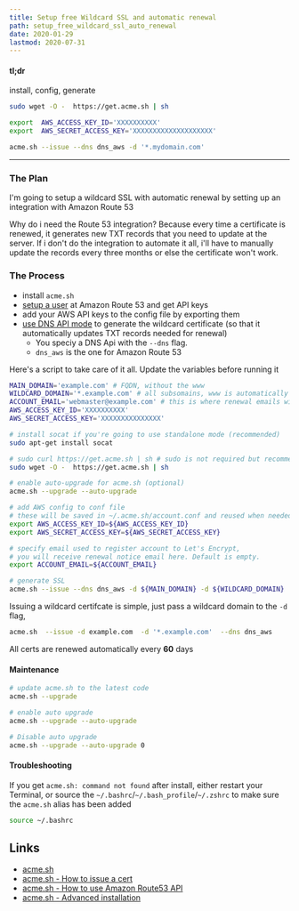 ```yaml
---
title: Setup free Wildcard SSL and automatic renewal
path: setup_free_wildcard_ssl_auto_renewal
date: 2020-01-29
lastmod: 2020-07-31
---
```


#### tl;dr

install, config, generate

```bash
sudo wget -O -  https://get.acme.sh | sh

export  AWS_ACCESS_KEY_ID='XXXXXXXXXX'
export  AWS_SECRET_ACCESS_KEY='XXXXXXXXXXXXXXXXXXXX'

acme.sh --issue --dns dns_aws -d '*.mydomain.com'
```

---

### The Plan

I'm going to setup a wildcard SSL with automatic renewal by setting up an integration with Amazon Route 53

Why do i need the Route 53 integration? Because every time a certificate is renewed, it generates new TXT records that you need to update at the server. If i don't do the integration to automate it all, i'll have to manually update the records every three months or else the certificate won't work.

### The Process

- install `acme.sh`
- [setup a user](https://github.com/acmesh-official/acme.sh/wiki/How-to-use-Amazon-Route53-API) at Amazon Route 53 and get API keys
- add your AWS API keys to the config file by exporting them
- [use DNS API mode](https://github.com/acmesh-official/acme.sh/wiki/dnsapi#10-use-amazon-route53-domain-api) to generate the wildcard certificate (so that it automatically updates TXT records needed for renewal)
  - You speciy a DNS Api with the `--dns` flag.
  - `dns_aws` is the one for Amazon Route 53

Here's a script to take care of it all. Update the variables before running it

```bash
MAIN_DOMAIN='example.com' # FQDN, without the www
WILDCARD_DOMAIN='*.example.com' # all subsomains, www is automatically included
ACCOUNT_EMAIL='webmaster@example.com' # this is where renewal emails will be sent
AWS_ACCESS_KEY_ID='XXXXXXXXXX'
AWS_SECRET_ACCESS_KEY='XXXXXXXXXXXXXXX'

# install socat if you're going to use standalone mode (recommended)
sudo apt-get install socat

# sudo curl https://get.acme.sh | sh # sudo is not required but recommended
sudo wget -O -  https://get.acme.sh | sh

# enable auto-upgrade for acme.sh (optional)
acme.sh --upgrade --auto-upgrade

# add AWS config to conf file
# these will be saved in ~/.acme.sh/account.conf and reused when needed
export AWS_ACCESS_KEY_ID=${AWS_ACCESS_KEY_ID}
export AWS_SECRET_ACCESS_KEY=${AWS_SECRET_ACCESS_KEY}

# specify email used to register account to Let's Encrypt,
# you will receive renewal notice email here. Default is empty.
export ACCOUNT_EMAIL=${ACCOUNT_EMAIL}

# generate SSL
acme.sh --issue --dns dns_aws -d ${MAIN_DOMAIN} -d ${WILDCARD_DOMAIN}
```

Issuing a wildcard certifcate is simple, just pass a wildcard domain to the `-d` flag,

```bash
acme.sh  --issue -d example.com  -d '*.example.com'  --dns dns_aws
```

All certs are renewed automatically every **60** days

#### Maintenance

```bash
# update acme.sh to the latest code
acme.sh --upgrade

# enable auto upgrade
acme.sh --upgrade --auto-upgrade

# Disable auto upgrade
acme.sh --upgrade --auto-upgrade 0
```

#### Troubleshooting

If you get `acme.sh: command not found` after install, either restart your Terminal, or source the `~/.bashrc`/`~/.bash_profile`/`~/.zshrc` to make sure the `acme.sh` alias has been added

```bash
source ~/.bashrc
```

## Links

- [acme.sh](https://github.com/acmesh-official/acme.sh)
- [acme.sh - How to issue a cert](https://github.com/acmesh-official/acme.sh/wiki/How-to-issue-a-cert)
- [acme.sh - How to use Amazon Route53 API](https://github.com/acmesh-official/acme.sh/wiki/How-to-use-Amazon-Route53-API)
- [acme.sh - Advanced installation](https://github.com/acmesh-official/acme.sh/wiki/How-to-install#4-advanced-installation)
